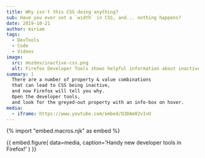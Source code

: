 ```yaml
---
title: Why isn't this CSS doing anything?
sub: Have you ever set a `width` in CSS, and... nothing happens?
date: 2019-10-21
author: miriam
tags:
  - DevTools
  - Code
  - Videos
image:
  src: mozdev/inactive-css.png
  alt: Firefox Developer Tools shows helpful information about inactive CSS
summary: |
  There are a number of property & value combinations
  that can lead to CSS being inactive,
  and now Firefox will tell you why.
  Open the developer tools,
  and look for the greyed-out property with an info-box on hover.
media:
  - iframe: https://www.youtube.com/embed/O3DAm82vIvU
---
```


{% import "embed.macros.njk" as embed %}

{{ embed.figure(
  data=media,
  caption='Handy new developer tools in Firefox!'
) }}
